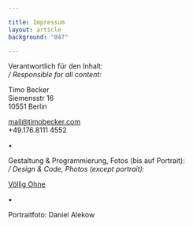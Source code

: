 ```yaml
---

title: Impressum
layout: article
background: "047"

---
```


Verantwortlich für den Inhalt:  
*/ Responsible for all content:*

Timo Becker  
Siemensstr 16  
10551 Berlin  

mail@timobecker.com  
+49.176.8111 4552

• 

Gestaltung & Programmierung, Fotos (bis auf Portrait):  
*/ Design & Code, Photos (except portrait):*

<a href="https://volligohne.de" target="_blank">Völlig Ohne</a>

• 

Portraitfoto: Daniel Alekow